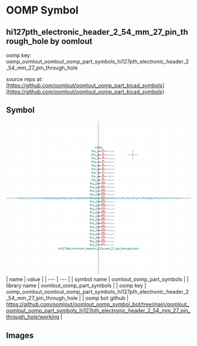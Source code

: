 # OOMP Symbol  
## hi127pth_electronic_header_2_54_mm_27_pin_through_hole  by oomlout  
  
oomp key: oomp_oomlout_oomlout_oomp_part_symbols_hi127pth_electronic_header_2_54_mm_27_pin_through_hole  
  
source repo at: [https://github.com/oomlout/oomlout_oomp_part_kicad_symbols](https://github.com/oomlout/oomlout_oomp_part_kicad_symbols)  
## Symbol  
  
[![working.png](working_600.png)](working.png)  
| name | value | 
| --- | --- | 
| symbol name | oomlout_oomp_part_symbols | 
| library name | oomlout_oomp_part_symbols | 
| oomp key | oomp_oomlout_oomlout_oomp_part_symbols_hi127pth_electronic_header_2_54_mm_27_pin_through_hole | 
| oomp bot github | https://github.com/oomlout/oomlout_oomp_symbol_bot/tree/main/oomlout_oomlout_oomp_part_symbols_hi127pth_electronic_header_2_54_mm_27_pin_through_hole/working | 
## Images  
